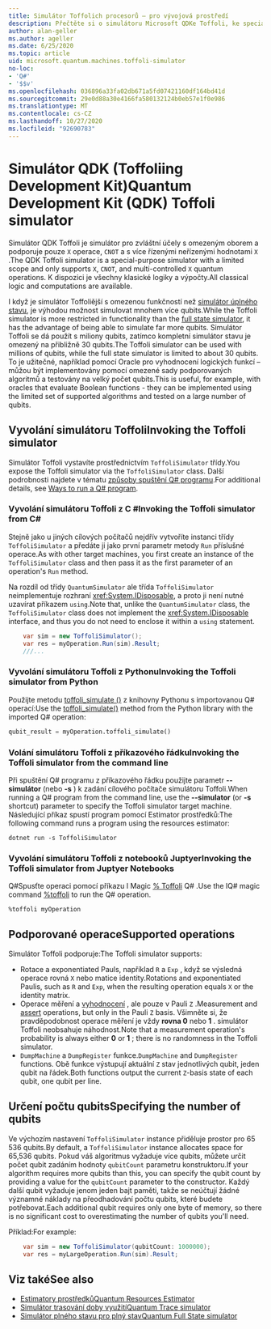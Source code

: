```yaml
---
title: Simulátor Toffolich procesorů – pro vývojová prostředí
description: Přečtěte si o simulátoru Microsoft QDKe Toffoli, ke speciálnímu simulátoru pro každý účel, který je možné použít s miliony qubits.
author: alan-geller
ms.author: ageller
ms.date: 6/25/2020
ms.topic: article
uid: microsoft.quantum.machines.toffoli-simulator
no-loc:
- 'Q#'
- '$$v'
ms.openlocfilehash: 036896a33fa02db671a5fd07421160df164bd41d
ms.sourcegitcommit: 29e0d88a30e4166fa580132124b0eb57e1f0e986
ms.translationtype: MT
ms.contentlocale: cs-CZ
ms.lasthandoff: 10/27/2020
ms.locfileid: "92690783"
---
```

# <a name="quantum-development-kit-qdk-toffoli-simulator"></a><span data-ttu-id="d8a5f-103">Simulátor QDK (Toffoliing Development Kit)</span><span class="sxs-lookup"><span data-stu-id="d8a5f-103">Quantum Development Kit (QDK) Toffoli simulator</span></span>

<span data-ttu-id="d8a5f-104">Simulátor QDK Toffoli je simulátor pro zvláštní účely s omezeným oborem a podporuje pouze `X` operace, `CNOT` a s více řízenými neřízenými hodnotami `X` .</span><span class="sxs-lookup"><span data-stu-id="d8a5f-104">The QDK Toffoli simulator is a special-purpose simulator with a limited scope and only supports `X`, `CNOT`, and multi-controlled `X` quantum operations.</span></span> <span data-ttu-id="d8a5f-105">K dispozici je všechny klasické logiky a výpočty.</span><span class="sxs-lookup"><span data-stu-id="d8a5f-105">All classical logic and computations are available.</span></span>

<span data-ttu-id="d8a5f-106">I když je simulátor Toffoliější s omezenou funkčností než [simulátor úplného stavu](xref:microsoft.quantum.machines.full-state-simulator), je výhodou možnost simulovat mnohem více qubits.</span><span class="sxs-lookup"><span data-stu-id="d8a5f-106">While the Toffoli simulator is more restricted in functionality than the [full state simulator](xref:microsoft.quantum.machines.full-state-simulator), it has the advantage of being able to simulate far more qubits.</span></span> <span data-ttu-id="d8a5f-107">Simulátor Toffoli se dá použít s miliony qubits, zatímco kompletní simulátor stavu je omezený na přibližně 30 qubits.</span><span class="sxs-lookup"><span data-stu-id="d8a5f-107">The Toffoli simulator can be used with millions of qubits, while the full state simulator is limited to about 30 qubits.</span></span> <span data-ttu-id="d8a5f-108">To je užitečné, například pomocí Oracle pro vyhodnocení logických funkcí – můžou být implementovány pomocí omezené sady podporovaných algoritmů a testovány na velký počet qubits.</span><span class="sxs-lookup"><span data-stu-id="d8a5f-108">This is useful, for example, with oracles that evaluate Boolean functions - they can be implemented using the limited set of supported algorithms and tested on a large number of qubits.</span></span>

## <a name="invoking-the-toffoli-simulator"></a><span data-ttu-id="d8a5f-109">Vyvolání simulátoru Toffoli</span><span class="sxs-lookup"><span data-stu-id="d8a5f-109">Invoking the Toffoli simulator</span></span>

<span data-ttu-id="d8a5f-110">Simulátor Toffoli vystavíte prostřednictvím `ToffoliSimulator` třídy.</span><span class="sxs-lookup"><span data-stu-id="d8a5f-110">You expose the Toffoli simulator via the `ToffoliSimulator` class.</span></span> <span data-ttu-id="d8a5f-111">Další podrobnosti najdete v tématu [způsoby spuštění Q# programu](xref:microsoft.quantum.guide.host-programs).</span><span class="sxs-lookup"><span data-stu-id="d8a5f-111">For additional details, see [Ways to run a Q# program](xref:microsoft.quantum.guide.host-programs).</span></span>

### <a name="invoking-the-toffoli-simulator-from-c"></a><span data-ttu-id="d8a5f-112">Vyvolání simulátoru Toffoli z C #</span><span class="sxs-lookup"><span data-stu-id="d8a5f-112">Invoking the Toffoli simulator from C#</span></span>

<span data-ttu-id="d8a5f-113">Stejně jako u jiných cílových počítačů nejdřív vytvoříte instanci třídy `ToffoliSimulator` a předáte ji jako první parametr metody `Run` příslušné operace.</span><span class="sxs-lookup"><span data-stu-id="d8a5f-113">As with other target machines, you first create an instance of the `ToffoliSimulator` class and then pass it as the first parameter of an operation's `Run` method.</span></span>

<span data-ttu-id="d8a5f-114">Na rozdíl od třídy `QuantumSimulator` ale třída `ToffoliSimulator` neimplementuje rozhraní <xref:System.IDisposable>, a proto ji není nutné uzavírat příkazem `using`.</span><span class="sxs-lookup"><span data-stu-id="d8a5f-114">Note that, unlike the `QuantumSimulator` class, the `ToffoliSimulator` class does not implement the <xref:System.IDisposable> interface, and thus you do not need to enclose it within a `using` statement.</span></span>

```csharp
    var sim = new ToffoliSimulator();
    var res = myOperation.Run(sim).Result;
    ///...
```

### <a name="invoking-the-toffoli-simulator-from-python"></a><span data-ttu-id="d8a5f-115">Vyvolání simulátoru Toffoli z Pythonu</span><span class="sxs-lookup"><span data-stu-id="d8a5f-115">Invoking the Toffoli simulator from Python</span></span>

<span data-ttu-id="d8a5f-116">Použijte metodu [toffoli_simulate ()](https://docs.microsoft.com/python/qsharp-core/qsharp.loader.qsharpcallable) z knihovny Pythonu s importovanou Q# operací:</span><span class="sxs-lookup"><span data-stu-id="d8a5f-116">Use the [toffoli_simulate()](https://docs.microsoft.com/python/qsharp-core/qsharp.loader.qsharpcallable) method from the Python library with the imported Q# operation:</span></span>

```python
qubit_result = myOperation.toffoli_simulate()
```

### <a name="invoking-the-toffoli-simulator-from-the-command-line"></a><span data-ttu-id="d8a5f-117">Volání simulátoru Toffoli z příkazového řádku</span><span class="sxs-lookup"><span data-stu-id="d8a5f-117">Invoking the Toffoli simulator from the command line</span></span>

<span data-ttu-id="d8a5f-118">Při spuštění Q# programu z příkazového řádku použijte parametr **--simulátor** (nebo **-s** ) k zadání cílového počítače simulátoru Toffoli.</span><span class="sxs-lookup"><span data-stu-id="d8a5f-118">When running a Q# program from the command line, use the **--simulator** (or **-s** shortcut) parameter to specify the Toffoli simulator target machine.</span></span> <span data-ttu-id="d8a5f-119">Následující příkaz spustí program pomocí Estimator prostředků:</span><span class="sxs-lookup"><span data-stu-id="d8a5f-119">The following command runs a program using the resources estimator:</span></span> 

```dotnetcli
dotnet run -s ToffoliSimulator
```

### <a name="invoking-the-toffoli-simulator-from-juptyer-notebooks"></a><span data-ttu-id="d8a5f-120">Vyvolání simulátoru Toffoli z notebooků Juptyer</span><span class="sxs-lookup"><span data-stu-id="d8a5f-120">Invoking the Toffoli simulator from Juptyer Notebooks</span></span>

<span data-ttu-id="d8a5f-121">Q#Spusťte operaci pomocí příkazu I Magic [% Toffoli](xref:microsoft.quantum.iqsharp.magic-ref.toffoli) Q# .</span><span class="sxs-lookup"><span data-stu-id="d8a5f-121">Use the IQ# magic command [%toffoli](xref:microsoft.quantum.iqsharp.magic-ref.toffoli) to run the Q# operation.</span></span>

```
%toffoli myOperation
```

## <a name="supported-operations"></a><span data-ttu-id="d8a5f-122">Podporované operace</span><span class="sxs-lookup"><span data-stu-id="d8a5f-122">Supported operations</span></span>

<span data-ttu-id="d8a5f-123">Simulátor Toffoli podporuje:</span><span class="sxs-lookup"><span data-stu-id="d8a5f-123">The Toffoli simulator supports:</span></span>

* <span data-ttu-id="d8a5f-124">Rotace a exponentiated Pauls, například `R` a `Exp` , když se výsledná operace rovná `X` nebo matice identity.</span><span class="sxs-lookup"><span data-stu-id="d8a5f-124">Rotations and exponentiated Paulis, such as `R` and `Exp`, when the resulting operation equals `X` or the identity matrix.</span></span>
* <span data-ttu-id="d8a5f-125">Operace měření a [vyhodnocení](xref:Microsoft.Quantum.Diagnostics.AssertMeasurement) , ale pouze v Pauli `Z` .</span><span class="sxs-lookup"><span data-stu-id="d8a5f-125">Measurement and [assert](xref:Microsoft.Quantum.Diagnostics.AssertMeasurement) operations, but only in the Pauli `Z` basis.</span></span> <span data-ttu-id="d8a5f-126">Všimněte si, že pravděpodobnost operace měření je vždy **rovna 0** nebo **1** . simulátor Toffoli neobsahuje náhodnost.</span><span class="sxs-lookup"><span data-stu-id="d8a5f-126">Note that a measurement operation's probability is always either **0** or **1** ; there is no randomness in the Toffoli simulator.</span></span>
* <span data-ttu-id="d8a5f-127">`DumpMachine` a `DumpRegister` funkce.</span><span class="sxs-lookup"><span data-stu-id="d8a5f-127">`DumpMachine` and `DumpRegister` functions.</span></span>
<span data-ttu-id="d8a5f-128">Obě funkce výstupují aktuální `Z` stav jednotlivých qubit, jeden qubit na řádek.</span><span class="sxs-lookup"><span data-stu-id="d8a5f-128">Both functions output the current `Z`-basis state of each qubit, one qubit per line.</span></span>

## <a name="specifying-the-number-of-qubits"></a><span data-ttu-id="d8a5f-129">Určení počtu qubits</span><span class="sxs-lookup"><span data-stu-id="d8a5f-129">Specifying the number of qubits</span></span>

<span data-ttu-id="d8a5f-130">Ve výchozím nastavení `ToffoliSimulator` instance přiděluje prostor pro 65 536 qubits.</span><span class="sxs-lookup"><span data-stu-id="d8a5f-130">By default, a `ToffoliSimulator` instance allocates space for 65,536 qubits.</span></span>
<span data-ttu-id="d8a5f-131">Pokud váš algoritmus vyžaduje více qubits, můžete určit počet qubit zadáním hodnoty `qubitCount` parametru konstruktoru.</span><span class="sxs-lookup"><span data-stu-id="d8a5f-131">If your algorithm requires more qubits than this, you can specify the qubit count by providing a value for the `qubitCount` parameter to the constructor.</span></span>
<span data-ttu-id="d8a5f-132">Každý další qubit vyžaduje jenom jeden bajt paměti, takže se neúčtují žádné významné náklady na přeodhadování počtu qubits, které budete potřebovat.</span><span class="sxs-lookup"><span data-stu-id="d8a5f-132">Each additional qubit requires only one byte of memory, so there is no significant cost to overestimating the number of qubits you'll need.</span></span>

<span data-ttu-id="d8a5f-133">Příklad:</span><span class="sxs-lookup"><span data-stu-id="d8a5f-133">For example:</span></span>

```csharp
    var sim = new ToffoliSimulator(qubitCount: 1000000);
    var res = myLargeOperation.Run(sim).Result;
```

## <a name="see-also"></a><span data-ttu-id="d8a5f-134">Viz také</span><span class="sxs-lookup"><span data-stu-id="d8a5f-134">See also</span></span>

- [<span data-ttu-id="d8a5f-135">Estimatory prostředků</span><span class="sxs-lookup"><span data-stu-id="d8a5f-135">Quantum Resources Estimator</span></span>](xref:microsoft.quantum.machines.resources-estimator)
- [<span data-ttu-id="d8a5f-136">Simulátor trasování doby využití</span><span class="sxs-lookup"><span data-stu-id="d8a5f-136">Quantum Trace simulator</span></span>](xref:microsoft.quantum.machines.qc-trace-simulator.intro)
- [<span data-ttu-id="d8a5f-137">Simulátor plného stavu pro plný stav</span><span class="sxs-lookup"><span data-stu-id="d8a5f-137">Quantum Full State simulator</span></span>](xref:microsoft.quantum.machines.full-state-simulator) 